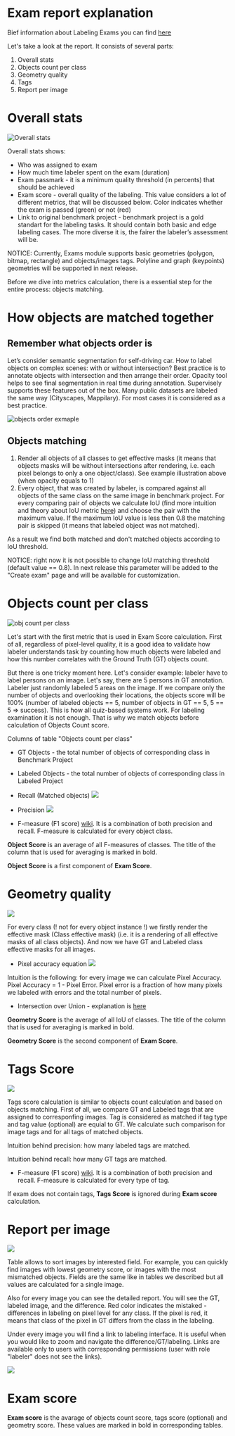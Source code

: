 # Exam report explanation

Bief information about Labeling Exams you can find [here](https://medium.com/deep-systems/labeling-guides-exams-new-supervisely-tools-to-teach-workforce-on-your-custom-labeling-task-356095941482)


Let's take a look at the report. It consists of several parts:
1. Overall stats
2. Objects count per class
3. Geometry quality
4. Tags
5. Report per image


# Overall stats

![Overall stats](./images/001_overall_stats.png)

Overall stats shows:
* Who was assigned to exam
* How much time labeler spent on the exam (duration)
* Exam passmark - it is a minimum quality threshold (in percents) that should be achieved
* Exam score - overall quality of the labeling. This value considers a lot of different metrics, that will be discussed below. Color indicates whether the exam is passed (green) or not (red)
* Link to original benchmark project - benchmark project is a gold standart for the labeling tasks. It should contain both basic and edge labeling cases. The more diverse it is, the fairer the labeler’s assessment will be.

NOTICE: Currently, Exams module supports basic geometries (polygon, bitmap, rectangle) and objects/images tags. Polyline and graph (keypoints)  geometries will be supported in next release. 

Before we dive into metrics calculation, there is a essential step for the entire process: objects matching.

# How objects are matched together


## Remember what objects order is

Let’s consider semantic segmentation for self-driving car. How to label objects on complex scenes: with or without intersection? Best practice is to annotate objects with intersection and then arrange their order. Opacity tool helps to see final segmentation in real time during annotation. Supervisely supports these features out of the box. Many public datasets are labeled the same way (Cityscapes, Mappilary). For most cases it is considered as a best practice.

![objects order exmaple](https://miro.medium.com/max/960/1*-U4rt4i-fogmpEnMCrSlQQ.gif)

## Objects matching

1. Render all objects of all classes to get effective masks (it means that objects masks will be without intersections after rendering, i.e. each pixel belongs to only a one object/class). See example illustration above (when opacity equals to 1) 
2. Every object, that was created by labeler, is compared against all objects of the same class on the same image in benchmark project. For every comparing pair of objects we calculate IoU (find more intuition and theory about IoU metric [here](https://supervise.ly/explore/plugins/m-io-u-69819/overview)) and choose the pair with the maximum value. If the maximum IoU value is less then 0.8 the matching pair is skipped (it means that labeled object was not matched).  

As a result we find both matched and don't matched objects according to IoU threshold. 

NOTICE: right now it is not possible to change IoU matching threshold (default value == 0.8). In next release this parameter will be added to the "Create exam" page and will be available for customization. 

# Objects count per class

![obj count per class](./images/002_obj_count_per_class.png)

Let's start with the first metric that is used in Exam Score calculation. First of all, regardless of pixel-level quality, it is a good idea to validate how labeler understands task by counting how much objects were labeled and how this number correlates with the Ground Truth (GT) objects count. 

But there is one tricky moment here. Let's consider example: labeler have to label persons on an image. Let's say, there are 5 persons in GT annotation. Labeler just randomly labeled 5 areas on the image. If we compare only the number of objects and overlooking their locations, the objects score will be 100% (number of labeled objects == 5, number of objects in GT == 5, 5 == 5 => success). This is how all quiz-based systems work. For labeling examination it is not enough. That is why we match objects before calculation of Objects Count score.

Columns of table "Objects count per class"
- GT Objects - the total number of objects of corresponding class in Benchmark Project
- Labeled Objects - the total number of objects of corresponding class in Labeled Project


- Recall (Matched objects) ![](./images/003_obj_count_recall.gif) 

- Precision ![](./images/004_obj_count_prec.gif) 

- F-measure (F1 score) [wiki](https://en.wikipedia.org/wiki/F1_score). It is a combination of both precision and recall. F-measure is calculated for every object class. 

**Object Score** is an average of all F-measures of classes. The title of the column that is used for averaging is marked in bold. 

**Object Score** is a first component of **Exam Score**.    


# Geometry quality

![](./images/005_geom_quality.png)

For every class (! not for every object instance !) we firstly render the effective mask (Class effective mask) (i.e. it is a rendering of all effective masks of all class objects). And now we have GT and Labeled class effective masks for all images.

- Pixel accuracy equation ![](./images/006_geom_quality_pixel_accuracy_02.gif)

Intuition is the following: for every image we can calculate Pixel Accuracy. Pixel Accuracy = 1 - Pixel Error. Pixel error is a fraction of how many pixels we labeled with errors and the total number of pixels.   

- Intersection over Union - explanation is [here](https://supervise.ly/explore/plugins/m-io-u-69819/overview)

**Geometry Score** is the average of all IoU of classes. The title of the column that is used for averaging is marked in bold.


**Geometry Score** is the second component of **Exam Score**.


# Tags Score

![](./images/007_tags_score.png)

Tags score calculation is similar to objects count calculation and based on objects matching. First of all, we compare GT and Labeled tags that are assigned to corresponfing images. Tag is considered as matched if tag type and tag value (optional) are equial to GT. We calculate such comparison for image tags and for all tags of matched objects.

Intuition behind precision: how many labeled tags are matched.

Intuition behind recall: how many GT tags are matched.

- F-measure (F1 score) [wiki](https://en.wikipedia.org/wiki/F1_score). It is a combination of both precision and recall. F-measure is calculated for every type of tag. 


If exam does not contain tags, **Tags Score** is ignored during **Exam score** calculation.

# Report per image

![](./images/008_per_image.png)

Table allows to sort images by interested field. For example, you can quickly find images with lowest geometry score, or images with the most mismatched objects. Fields are the same like in tables we described but all values are calculated for a single image.

Also for every image you can see the detailed report. You will see the GT, labeled image, and the difference. Red color indicates the mistaked - differences in labeling on pixel level for any class. If the pixel is red, it means that class of the pixel in GT differs from the class in the labeling. 

Under every image you will find a link to labeling interface. It is useful when you would like to zoom and navigate the difference/GT/labeling. Links are available only to users with corresponding permissions (user with role "labeler" does not see the links). 

![](./images/009_image.png)

# Exam score

**Exam score** is the avarage of objects count score, tags score (optional) and geometry score. These values are marked in bold in corresponding tables.  
